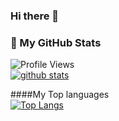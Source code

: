 ### Hi there 👋


  
  ### 📝 My GitHub Stats 

![Profile Views](https://komarev.com/ghpvc/?username=harshithadev&color=blueviolet)
<br/>
[![github stats](https://github-readme-stats.vercel.app/api?username=harshithadev&theme=gotham)](https://github.com/harshithadev/github-readme-stats)

  ####My Top languages
  <br>
[![Top Langs](https://github-readme-stats.vercel.app/api/top-langs/?username=harshithadev&layout=compact&theme=dark)](https://github.com/harshithadev/github-readme-stats)
<br>
<!--
**harshithadev/harshithadev** is a ✨ _special_ ✨ repository because its `README.md` (this file) appears on your GitHub profile.

Here are some ideas to get you started:

- 🔭 I’m currently working on ...
- 🌱 I’m currently learning ...
- 👯 I’m looking to collaborate on ...
- 🤔 I’m looking for help with ...
- 💬 Ask me about ...
- 📫 How to reach me: ...
- 😄 Pronouns: ...
- ⚡ Fun fact: ...
-->
